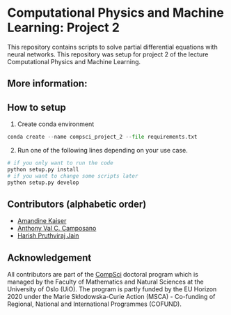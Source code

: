 # Computational Physics and Machine Learning: Project 2

This repository contains scripts to solve partial differential equations with neural networks. This repository was setup for project 2 of the lecture Computational Physics and Machine Learning.
## More information:


## How to setup
1. Create conda environment
```python
conda create --name compsci_project_2 --file requirements.txt
```
2. Run one of the following lines depending on your use case.
```python
# if you only want to run the code
python setup.py install
# if you want to change some scripts later
python setup.py develop
```

## Contributors (alphabetic order)
* [Amandine Kaiser](https://www.mn.uio.no/compsci/english/people/phd-candidates/kaiser.html)
* [Anthony Val C. Camposano](https://www.mn.uio.no/compsci/english/people/phd-candidates/camposano.html)
* [Harish Pruthviraj Jain](https://www.mn.uio.no/compsci/english/people/phd-candidates/jain.html)

## Acknowledgement
All contributors are part of the [CompSci](https://www.mn.uio.no/compsci/english/) doctoral program which is managed by the Faculty of Mathematics and Natural Sciences at the University of Oslo (UiO).
The program is partly funded by the EU Horizon 2020 under the Marie Skłodowska-Curie Action (MSCA) - Co-funding of Regional, National and International Programmes (COFUND).
